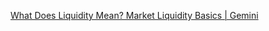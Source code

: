 
[What Does Liquidity Mean? Market Liquidity Basics | Gemini](https://www.gemini.com/cryptopedia/what-is-liquidity-bid-ask-spread-slippage)